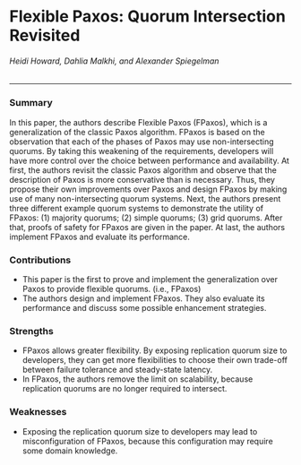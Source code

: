 Flexible Paxos: Quorum Intersection Revisited
===

###### Heidi Howard, Dahlia Malkhi, and Alexander Spiegelman

---

### Summary

In this paper, the authors describe Flexible Paxos (FPaxos), which is a generalization of the classic Paxos algorithm. FPaxos is based on the observation that each of the phases of Paxos may use non-intersecting quorums. By taking this weakening of the requirements, developers will have more control over the choice between performance and availability. At first, the authors revisit the classic Paxos algorithm and observe that the description of Paxos is more conservative than is necessary. Thus, they propose their own improvements over Paxos and design FPaxos by making use of many non-intersecting quorum systems. Next, the authors present three different example quorum systems to demonstrate the utility of FPaxos: (1) majority quorums; (2) simple quorums; (3) grid quorums. After that, proofs of safety for FPaxos are given in the paper. At last, the authors implement FPaxos and evaluate its performance.

### Contributions

- This paper is the first to prove and implement the generalization over Paxos to provide flexible quorums. (i.e., FPaxos)
- The authors design and implement FPaxos. They also evaluate its performance and discuss some possible enhancement strategies.

### Strengths

- FPaxos allows greater flexibility. By exposing replication quorum size to developers, they can get more flexibilities to choose their own trade-off between failure tolerance and steady-state latency.
- In FPaxos, the authors remove the limit on scalability, because replication quorums are no longer required to intersect.

### Weaknesses

- Exposing the replication quorum size to developers may lead to misconfiguration of FPaxos, because this configuration may require some domain knowledge.
